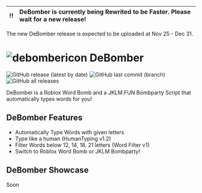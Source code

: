 | :bangbang: | DeBomber is currently being Rewrited to be Faster. Please wait for a new release! |
| :--------- | :-- |

The new DeBomber release is expected to be uploaded at Nov 25 - Dec 31.

# ![debombericon](https://user-images.githubusercontent.com/53323309/123511789-ee473200-d6b5-11eb-9f03-09412ae4edb5.png) DeBomber
![GitHub release (latest by date)](https://img.shields.io/github/v/release/xacvwe/DeBomber?color=blueviolet&label=Latest%20Release&style=for-the-badge)
![GitHub last commit (branch)](https://img.shields.io/github/last-commit/xacvwe/DeBomber/main?style=for-the-badge)
![GitHub all releases](https://img.shields.io/github/downloads/xacvwe/DeBomber/total?style=for-the-badge)

DeBomber is a Roblox Word Bomb and a JKLM.FUN Bombparty Script that automatically types words for you!

## DeBomber Features
- Automatically Type Words with given letters
- Type like a human (HumanTyping v1.2)
- Filter Words below 12, 14, 18, 21 letters (Word Filter v1)
- Switch to Roblox Word Bomb or JKLM Bombparty!

## DeBomber Showcase
Soon
